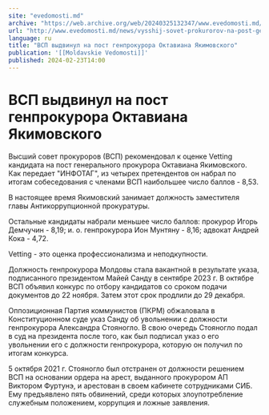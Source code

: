 ```yaml
---
site: "evedomosti.md"
archive: "https://web.archive.org/web/20240325132347/www.evedomosti.md/news/vysshij-sovet-prokurorov-na-post-generalnogo-prokurora-oktav"
url: "http://www.evedomosti.md/news/vysshij-sovet-prokurorov-na-post-generalnogo-prokurora-oktav"
language: ru
title: "ВСП выдвинул на пост генпрокурора Октавиана Якимовского"
publication: '[[Moldavskie Vedomosti]]'
published: 2024-02-23T14:00
---
```


# ВСП выдвинул на пост генпрокурора Октавиана Якимовского

Высший совет прокуроров (ВСП) рекомендовал к оценке Vetting кандидата на пост генерального прокурора Октавиана Якимовского. Как передает "ИНФОТАГ", из четырех претендентов он набрал по итогам собеседования с членами ВСП наибольшее число баллов - 8,53.

В настоящее время Якимовский занимает должность заместителя главы Антикоррупционной прокуратуры.

Остальные кандидаты набрали меньшее число баллов: прокурор Игорь Демчучин - 8,19; и. о. генпрокурора Ион Мунтяну - 8,16; адвокат Андрей Кока - 4,72.

Vetting - это оценка профессионализма и неподкупности.

Должность генпрокурора Молдовы стала вакантной в результате указа, подписанного президентом Майей Санду в сентябре 2023 г. В октябре ВСП объявил конкурс по отбору кандидатов со сроком подачи документов до 22 ноября. Затем этот срок продлили до 29 декабря.

Оппозиционная Партия коммунистов (ПКРМ) обжаловала в Конституционном суде указ Санду об увольнении с должности генпрокурора Александра Стояногло. В свою очередь Стояногло подал в суд на президента после того, как был подписал указ о его увольнении его с должности генпрокурора, которую он получил по итогам конкурса.

5 октября 2021 г. Стояногло был отстранен от должности решением ВСП на основании ордера на арест, выданного прокурором АП Виктором Фуртунэ, и арестован в своем кабинете сотрудниками СИБ. Ему предъявлено пять обвинений, среди которых злоупотребление служебным положением, коррупция и ложные заявления.
